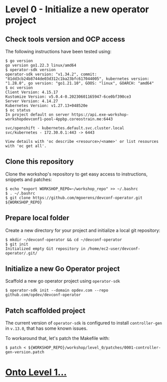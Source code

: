 # Level 0 - Initialize a new operator project

## Check tools version and OCP access

The following instructions have been tested using:

```shell
$ go version
go version go1.22.3 linux/amd64
$ operator-sdk version
operator-sdk version: "v1.34.2", commit: "81dd3cb24b8744de03d312c1ba23bfc617044005", kubernetes version: "1.28.0", go version: "go1.21.10", GOOS: "linux", GOARCH: "amd64"
$ oc version
Client Version: 4.15.17
Kustomize Version: v5.0.4-0.20230601165947-6ce0bf390ce3
Server Version: 4.14.27
Kubernetes Version: v1.27.13+048520e
$ oc status
In project default on server https://api.exe-workshop-workshopdevconf1-pool-4ppbp.coreostrain.me:6443

svc/openshift - kubernetes.default.svc.cluster.local
svc/kubernetes - 172.30.0.1:443 -> 6443

View details with 'oc describe <resource>/<name>' or list resources with 'oc get all'.
```

## Clone this repository

Clone the workshop's repository to get easy access to instructions, snippets and patches:

```shell
$ echo "export WORKSHOP_REPO=~/workshop_repo" >> ~/.bashrc
$ . ~/.bashrc
$ git clone https://github.com/mgoerens/devconf-operator.git ${WORKSHOP_REPO}
```

## Prepare local folder

Create a new directory for your project and initialize a local git repository:

```shell
$ mkdir ~/devconf-operator && cd ~/devconf-operator
$ git init
Initialized empty Git repository in /home/ec2-user/devconf-operator/.git/
```

## Initialize a new Go Operator project

Scaffold a new go operator project using `operator-sdk`

```shell
$ operator-sdk init --domain opdev.com --repo github.com/opdev/devconf-operator
```

## Patch scaffolded project

The current version of `operator-sdk` is configured to install `controller-gen` in `v.13.0`, that has some known issues.

To workaround that, let's patch the Makefile with:

```shell
$ patch < ${WORKSHOP_REPO}/workshop/level_0/patches/0001-controller-gen-version.patch
```

# [Onto Level 1...](../level_1/)